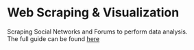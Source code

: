 # Web Scraping & Visualization
Scraping Social Networks and Forums to perform data analysis. <br />
The full guide can be found <a href='https://blog.junaideffendi.com/'>here</a>

